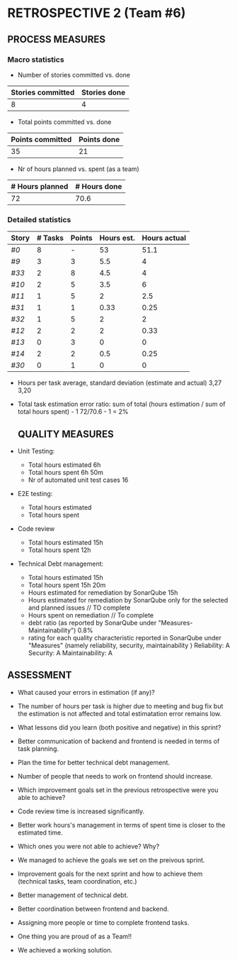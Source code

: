 RETROSPECTIVE 2 (Team #6)
=====================================

## PROCESS MEASURES 

### Macro statistics
- Number of stories committed vs. done 

| Stories committed | Stories done |
|-|-|
| 8 | 4 |

- Total points committed vs. done 

| Points committed | Points done |
|-|-|
| 35 | 21 |

- Nr of hours planned vs. spent (as a team)

| # Hours planned | # Hours done |
|-|-|
| 72 | 70.6 |

### Detailed statistics

| Story  | # Tasks | Points | Hours est. | Hours actual |
|---------|---------|--------|------------|--------------|
| _#0_    |    8    |   -    |     53     |     51.1       |
| _#9_    |    3    |   3    |     5.5     |     4       |
| _#33_   |    2    |   8    |     4.5      |     4        |
| _#10_   |    2    |   5    |     3.5    |       6      |
| _#11_   |    1    |   5    |     2      |       2.5    |
| _#31_   |    1    |   1    |     0.33    |      0.25       |
| _#32_   |    1    |   5    |     2    |      2      |
| _#12_   |    2    |   2    |     2    |       0.33      |
| _#13_   |    0    |   3    |     0    |       0      |
| _#14_   |    2    |   2    |     0.5    |       0.25      |
| _#30_   |    0    |   1    |     0    |       0      |

- Hours per task average, standard deviation (estimate and actual)
  3,27 3,20
- Total task estimation error ratio: sum of total (hours estimation / sum of total hours spent) - 1
  72/70.6 - 1 = 2%  
  
  
  ## QUALITY MEASURES 

- Unit Testing:
  - Total hours estimated  6h
  - Total hours spent  6h 50m
  - Nr of automated unit test cases  16
- E2E testing:
  - Total hours estimated  
  - Total hours spent
- Code review 
  - Total hours estimated  15h
  - Total hours spent  12h
- Technical Debt management:
  - Total hours estimated  15h
  - Total hours spent  15h 20m
  - Hours estimated for remediation by SonarQube 15h
  - Hours estimated for remediation by SonarQube only for the selected and planned issues  // TO complete
  - Hours spent on remediation  // To complete
  - debt ratio (as reported by SonarQube under "Measures-Maintainability") 0.8%
  - rating for each quality characteristic reported in SonarQube under "Measures" (namely reliability, security, maintainability )
    Reliability: A
    Security: A
    Maintainability: A
  


## ASSESSMENT

- What caused your errors in estimation (if any)?
- The number of hours per task is higher due to meeting and bug fix but the estimation is not affected and total estimatation error remains low.

- What lessons did you learn (both positive and negative) in this sprint?
- Better communication of backend and frontend is needed in terms of task planning.
- Plan the time for better technical debt management.
- Number of people that needs to work on frontend should increase.

- Which improvement goals set in the previous retrospective were you able to achieve?
- Code review time is increased significantly.
- Better work hours's management in terms of spent time is closer to the estimated time.  
  
- Which ones you were not able to achieve? Why?
- We managed to achieve the goals we set on the preivous sprint.

- Improvement goals for the next sprint and how to achieve them (technical tasks, team coordination, etc.)
- Better management of technical debt.
- Better coordination between frontend and backend.
- Assigning more people or time to complete frontend tasks.


- One thing you are proud of as a Team!!
- We achieved a working solution.
  
